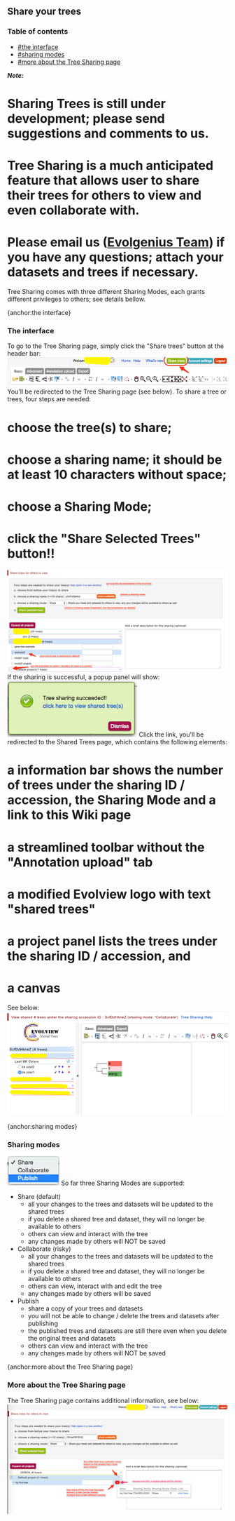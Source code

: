 ## Share your trees
### Table of contents
* [#the interface](#the-interface)
* [#sharing modes](#sharing-modes)
* [#more about the Tree Sharing page](#more-about-the-Tree-Sharing-page)

_**Note:**_
# Sharing Trees is still under development; please send suggestions and comments to us.
# Tree Sharing is a much anticipated feature that allows user to share their trees for others to view and even collaborate with.
# Please email us ([Evolgenius Team](mailto:evolgenius.team@gmail.com)) if you have any questions; attach your datasets and trees if necessary.
Tree Sharing comes with three different Sharing Modes, each grants different privileges to others; see details bellow.

{anchor:the interface}
### The interface
To go to the Tree Sharing page, simply click the "Share trees" button at the header bar:
![](TreeShare_sharetree_toolbar.png)
You'll be redirected to the Tree Sharing page (see below).
To share a tree or trees, four steps are needed:
# choose the tree(s) to share;
# choose a sharing name; it should be at least 10 characters without space;
# choose a Sharing Mode;
# click the "Share Selected Trees" button!!
![](TreeShare_sharetree_interface.png)
If the sharing is successful, a popup panel will show:
![](TreeShare_sharetree_success.png)
Click the link, you'll be redirected to the Shared Trees page, which contains the following elements:
# a information bar shows the number of trees under the sharing ID / accession, the Sharing Mode and a link to this Wiki page
# a streamlined toolbar without the "Annotation upload" tab
# a modified Evolview logo with text "shared trees"
# a project panel lists the trees under the sharing ID / accession, and
# a canvas
See below:
![](TreeShare_sharetree_shared.png)

{anchor:sharing modes}
### Sharing modes
![](TreeShare_sharetree_modes.png)
So far three Sharing Modes are supported:
* Share (default)
	* all your changes to the trees and datasets will be updated to the shared trees
	* if you delete a shared tree and dataset, they will no longer be available to others
	* others can view and interact with the tree
	* any changes made by others will NOT be saved
* Collaborate (risky)
	* all your changes to the trees and datasets will be updated to the shared trees
	* if you delete a shared tree and dataset, they will no longer be available to others
	* others can view, interact with and edit the tree
	* any changes made by others will be saved
* Publish
	* share a copy of your trees and datasets
	* you will not be able to change / delete the trees and datasets after publishing
	* the published trees and datasets are still there even when you delete the original trees and datasets
	* others can view and interact with the tree
	* any changes made by others will NOT be saved

{anchor:more about the Tree Sharing page}
### More about the Tree Sharing page
The Tree Sharing page contains additional information, see below:
![](TreeShare_sharetree_additional.png)
